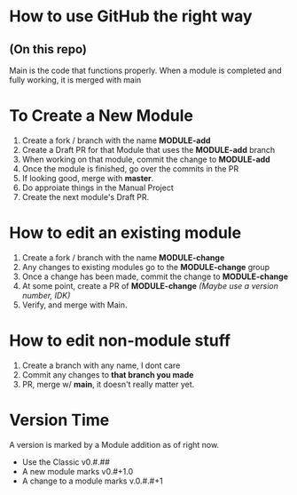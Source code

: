 # How to use GitHub the right way
## (On this repo)

Main is the code that functions properly. When a module is completed and fully working, it is merged with main
# To Create a New Module
1. Create a fork / branch with the name **MODULE-add**
2. Create a Draft PR for that Module that uses the **MODULE-add** branch
3. When working on that module, commit the change to **MODULE-add**
4. Once the module is finished, go over the commits in the PR
5. If looking good, merge with **master**. 
6. Do approiate things in the Manual Project
7. Create the next module's Draft PR.

# How to edit an existing module
1. Create a fork / branch with the name **MODULE-change**
2. Any changes to existing modules go to the **MODULE-change** group
3. Once a change has been made, commit the change to **MODULE-change**
4. At some point, create a PR of **MODULE-change** *(Maybe use a version number, IDK)*
5. Verify, and merge with Main. 

# How to edit non-module stuff
1. Create a branch with any name, I dont care
2. Commit any changes to **that branch you made**
3. PR, merge w/ **main**, it doesn't really matter yet.

# Version Time
A version is marked by a Module addition as of right now.
* Use the Classic v0.#.##
* A new module marks v0.#+1.0
* A change to a module marks v.0.#.#+1
